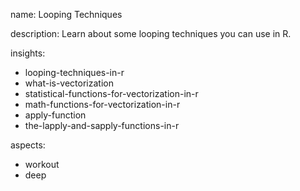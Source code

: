 name: Looping Techniques

description: Learn about some looping techniques you can use in R.

insights:
  - looping-techniques-in-r
  - what-is-vectorization
  - statistical-functions-for-vectorization-in-r
  - math-functions-for-vectorization-in-r
  - apply-function
  - the-lapply-and-sapply-functions-in-r

aspects:
  - workout
  - deep